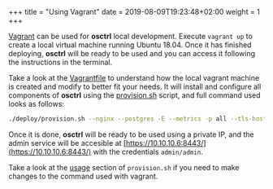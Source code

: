 +++
title = "Using Vagrant"
date = 2019-08-09T19:23:48+02:00
weight = 1
+++

[Vagrant](https://www.vagrantup.com/) can be used for **osctrl** local development. Execute `vagrant up` to create a local virtual machine running Ubuntu 18.04. Once it has finished deploying, **osctrl** will be ready to be used and you can access it following the instructions in the terminal.

Take a look at the [Vagrantfile](https://github.com/jmpsec/osctrl/blob/master/Vagrantfile) to understand how the local vagrant machine is created and modify to better fit your needs. It will install and configure all components of **osctrl** using the [provision.sh](https://github.com/jmpsec/osctrl/blob/master/deploy/provision.sh) script, and full command used looks as follows:

```sh
./deploy/provision.sh --nginx --postgres -E --metrics -p all --tls-hostname "10.10.10.6" --admin-hostname "10.10.10.6" --password "admin"
```

Once it is done, **osctrl** will be ready to be used using a private IP, and the admin service will be accesible at [https://10.10.10.6:8443/](https://10.10.10.6:8443/) with the credentials `admin/admin`.

Take a look at the [usage](https://www.osctrl.net/usage/provision.sh/) section of `provision.sh` if you need to make changes to the command used with vagrant.
